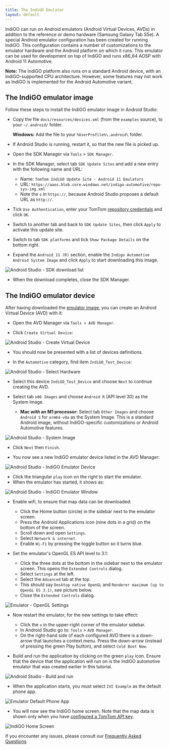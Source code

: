 ```yaml
---
title: The IndiGO Emulator
layout: default
---
```


IndiGO can run on Android emulators (Android Virtual Devices, AVDs) in addition to the reference or
demo hardware (Samsung Galaxy Tab S5e). A special Android emulator configuration has been created
for running IndiGO. This configuration contains a number of customizations to the emulator hardware
and the Android platform on which it runs. This emulator can be used for development on top of
IndiGO and runs x86\_64 AOSP with Android 11 Automotive.

__Note:__ The IndiGO platform also runs on a standard Android device, with an IndiGO-supported CPU
architecture. However, some features may not work as IndiGO is implemented for the Android
Automotive variant.

## The IndiGO emulator image

Follow these steps to install the IndiGO emulator image in Android Studio:

- Copy the file `docs/resources/devices.xml` (from the `examples` source), to your `~/.android/`
  folder.

    __Windows:__ Add the file to your `%UserProfile%\.android\` folder.

- If Android Studio is running, restart it, so that the new file is picked up.

- Open the SDK Manager via `Tools` > `SDK Manager`.

- In the SDK Manager, select tab `SDK Update Sites` and add a new entry with the following name and
  URL:
    - Name: `TomTom IndiGO Update Site - Android 11 Emulators`
    - URL: `https://aaos.blob.core.windows.net/indigo-automotive/repo-sys-img.xml`
    - Note the `s` in `https://`, because Android Studio proposes a default URL as `http://`.

- Tick `Use Authentication`, enter your TomTom
  [repository credentials](/indigo/documentation/getting-started#access-the-indigo-sdk)
  and click `OK`.

- Switch to another tab and back to `SDK Update Sites`, then click `Apply` to activate this update
  site.

- Switch to tab `SDK platforms` and tick `Show Package Details` on the bottom right. 

- Expand the `Android 11 (R)` section, enable the `Indigo Automotive Android System Image` and click
  `Apply` to start downloading this image.

![Android Studio - SDK download list](images/android_studio_sdk_platforms_download_list.png)

- When the download completes, close the SDK Manager.

## The IndiGO emulator device

After having downloaded the [emulator image](#the-indigo-emulator-image), you can create an Android
Virtual Device (AVD) with it:

- Open the AVD Manager via `Tools > AVD Manager`.

- Click `Create Virtual Device`:

![Android Studio - Create Virtual Device](images/android_studio_your_virtual_devices.png)

- You should now be presented with a list of devices definitions.

- In the `Automotive` category, find item `IndiGO_Test_Device`:

![Android Studio - Select Hardware](images/android_studio_select_hardware.png)

- Select this device `IndiGO_Test_Device` and choose `Next` to continue creating the AVD.

- Select tab `x86 Images` and choose `Android R` (API level 30) as the System Image.
    - __Mac _with_ an M1 processor:__ Select tab `Other Images` and choose `Android S` for
      `arm64-v8a` as the System Image. This is a standard Android image, without IndiGO-specific
      customizations or Android Automotive features.

![Android Studio - System Image](images/android_studio_android_r.png)

- Click `Next` then `Finish`.

- You now see a new IndiGO emulator device listed in the AVD Manager:

![Android Studio - IndiGO Emulator Device](images/android_studio_indigo_emulator_device.png)

- Click the triangular `play` icon on the right to start the emulator.
- When the emulator has started, it shows as:

![Android Studio - IndiGO Emulator Window](images/android_studio_indigo_emulator_window.png)

- Enable wifi, to ensure that map data can be downloaded:
    - Click the Home button (circle) in the sidebar next to the emulator screen.
    - Press the Android Applications icon (nine dots in a grid) on the bottom of the screen.
    - Scroll down and open `Settings`.
    - Select `Network & internet`.
    - Enable `Wi-Fi` by pressing the toggle button so it turns blue.

- Set the emulator's OpenGL ES API level to 3.1:
    - Click the three dots at the bottom in the sidebar next to the emulator screen. This opens the
      `Extended Controls` dialog.
    - Select `Settings` at the left.
    - Select the `Advanced` tab at the top.
    - This should say `Desktop native OpenGL` and `Renderer maximum (up to OpenGL ES 3.1)`, see
      picture below.
    - Close the `Extended Controls` dialog.

![Emulator - OpenGL Settings](images/emulator_opengl_settings.png)

- Now restart the emulator, for the new settings to take effect:
    - Click the `x` in the upper-right corner of the emulator sidebar.
    - In Android Studio go to: `Tools` > `AVD Manager`.
    - On the right-hand side of each configured AVD there is a down-arrow that launches a context
      menu. Press the down-arrow (instead of pressing the green Play button), and select
      `Cold Boot Now`.

- Build and run the application by clicking on the green `play` icon. Ensure that the device that
  the application will run on is the IndiGO automotive emulator that was created earlier in this
  tutorial.

![Android Studio - Build and run](images/android_studio_build_and_run.png)

- When the application starts, you must select `IVI Example` as the default phone app.

![Emulator Default Phone App](images/emulator_default_phone_app.png)

- You will now see the IndiGO home screen. Note that the map data is shown only when you have
  [configured a TomTom API key](/indigo/documentation/getting-started/getting-the-tomtom-api-key).

![IndiGO Home Screen](images/indigo_home_screen.png)

If you encounter any issues, please consult our
[Frequently Asked Questions](/indigo/documentation/getting-started/frequently-asked-questions).
